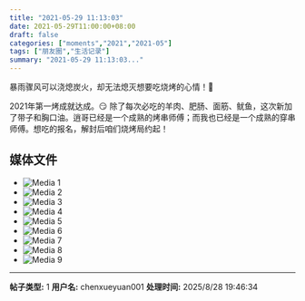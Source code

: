 ```yaml
---
title: "2021-05-29 11:13:03"
date: 2021-05-29T11:00:00+08:00
draft: false
categories: ["moments","2021","2021-05"]
tags: ["朋友圈","生活记录"]
summary: "2021-05-29 11:13:03..."
---
```


暴雨骤风可以浇熄炭火，却无法熄灭想要吃烧烤的心情！🥰

2021年第一烤成就达成。😏 除了每次必吃的羊肉、肥肠、面筋、鱿鱼，这次新加了带子和胸口油。逍哥已经是一个成熟的烤串师傅；而我也已经是一个成熟的穿串师傅。想吃的报名，解封后咱们烧烤局约起！

## 媒体文件

- ![Media 1](/Moments/photos/2021-05-29/202105291113030.jpg)
- ![Media 2](/Moments/photos/2021-05-29/202105291113031.jpg)
- ![Media 3](/Moments/photos/2021-05-29/202105291113032.jpg)
- ![Media 4](/Moments/photos/2021-05-29/202105291113033.jpg)
- ![Media 5](/Moments/photos/2021-05-29/202105291113034.jpg)
- ![Media 6](/Moments/photos/2021-05-29/202105291113035.jpg)
- ![Media 7](/Moments/photos/2021-05-29/202105291113036.jpg)
- ![Media 8](/Moments/photos/2021-05-29/202105291113037.jpg)
- ![Media 9](/Moments/photos/2021-05-29/202105291113038.jpg)

---

**帖子类型:** 1
**用户名:** chenxueyuan001
**处理时间:** 2025/8/28 19:46:34